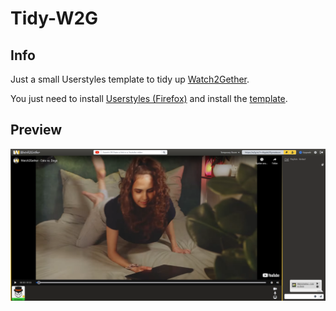 # Tidy-W2G

## Info

Just a small Userstyles template to tidy up [Watch2Gether](https://w2g.tv/de).

You just need to install [Userstyles (Firefox)](https://addons.mozilla.org/en-US/firefox/addon/styl-us/) and install the [template](https://userstyles.world/style/11436/tidy-w2g).

## Preview

![Preview](images/preview.png)
